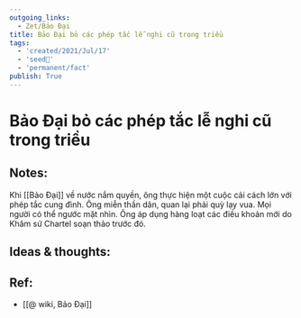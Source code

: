 ```yaml
---
outgoing_links:
  - Zet/Bảo Đại
title: Bảo Đại bỏ các phép tắc lễ nghi cũ trong triều
tags:
  - 'created/2021/Jul/17'
  - 'seed🥜'
  - 'permanent/fact'
publish: True
---
```

# Bảo Đại bỏ các phép tắc lễ nghi cũ trong triều

## Notes:
Khi [[Bảo Đại]] về nước nắm quyền, ông thực hiện một cuộc cải cách lớn với phép tắc cung đình. Ông miễn thần dân, quan lại phải quỳ lạy vua. Mọi người có thể ngước mặt nhìn. Ông áp dụng hàng loạt các điều khoản mới do Khâm sứ Chartel soạn thảo trước đó.

## Ideas & thoughts:

## Ref:
- [[@ wiki, Bảo Đại]]
